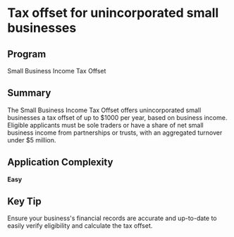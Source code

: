 # Tax offset for unincorporated small businesses
  
## Program
Small Business Income Tax Offset

## Summary
The Small Business Income Tax Offset offers unincorporated small businesses a tax offset of up to $1000 per year, based on business income. Eligible applicants must be sole traders or have a share of net small business income from partnerships or trusts, with an aggregated turnover under $5 million.

## Application Complexity
**Easy**

## Key Tip
Ensure your business's financial records are accurate and up-to-date to easily verify eligibility and calculate the tax offset.
